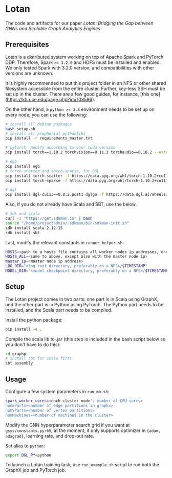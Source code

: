 # Lotan

The code and artifacts for our paper *Lotan: Bridging the Gap between GNNs and Scalable Graph Analytics Engines*.

## Prerequisites

Lotan is a distributed system working on top of Apache Spark and PyTorch DDP. Therefore, Spark `>= 3.2.0` and HDFS must be installed and enabled. We only tested Spark with 3.2.0 version, and compatibilities with other versions are unknown.

It is highly recommended to put this project folder in an NFS or other shared filesystem accessible from the entire cluster. Further, key-less SSH must be set up in the cluster. There are a few good guides, for instance, [this one] (https://kb.rice.edu/page.php?id=108596).

On the other hand, a `python >= 3.8` environment needs to be set up on every node; you can use the following:

```bash
# install all debian packages
bash setup.sh
# install all prepherial pythonlibs
pip install -r requirements_master.txt

# pytorch, modify according to your cuda version
pip install torch==1.10.2 torchvision==0.11.3 torchaudio==0.10.2 --extra-index-url https://download.pytorch.org/whl/cu113

# ogb
pip install ogb
# torch-scatter and torch-sparse, for DGL
pip install torch-scatter -f https://data.pyg.org/whl/torch-1.10.2+cu113.html
pip install torch-sparse -f https://data.pyg.org/whl/torch-1.10.2+cu113.html

# dgl
pip install dgl-cu113==0.8.2.post1 dglgo -f https://data.dgl.ai/wheels/repo.html
```

Also, if you do not already have Scala and SBT, use the below.

```bash
# Sdk and scala
curl -s "https://get.sdkman.io" | bash
source "/home/projectadmin/.sdkman/bin/sdkman-init.sh"
sdk install scala 2.12.15
sdk install sbt
```

Last, modify the relevant constants in `runner_helper.sh`:

```bash
HOSTS=<path to a hosts file contains all worker nodes ip addresses, one ip per line>
HOSTS_ALL=<same to above, except also with the master node ip>
master_ip=<master node ip address>
LOG_DIR="<log root directory, preferably on a NFS>/$TIMESTAMP"
MODEL_DIR="<model checkpoint directory, preferably on a NFS>/$TIMESTAMP"
```


## Setup
The Lotan project comes in two parts: one part is in Scala using GraphX, and the other part is in Python using PyTorch. The Python part needs to be installed, and the Scala part needs to be compiled. 

Install the python package:

```bash
pip install -e .
```

Compile the scala lib to .jar (this step is included in the bash script below so you don't have to do this):

```bash
cd graphp
# install sbt for scala first
sbt assembly
```

## Usage

Configure a few system parameters in `run_mb.sh`: 

```bash
spark_worker_cores=<each cluster node's number of CPU cores>
numEParts=<number of edge partitions in graphx>
numVParts=<number of vertex partitions>
numMachines=<number of machines in the cluster>
```
Modify the GNN hyperparameter search grid if you want at `gsys/constants.py:65`; at the moment, it only supports optimizer in `{adam, adagrad}`, learning rate, and drop-out rate.

Set alias to `python`:

```bash
export DGL_PY=python
```

To launch a Lotan training task, use `run_example.sh` script to run both the GraphX job and PyTorch job. 
